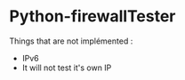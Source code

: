 # Python-firewallTester


Things that are not implémented :
  - IPv6
  - It will not test it's own IP
